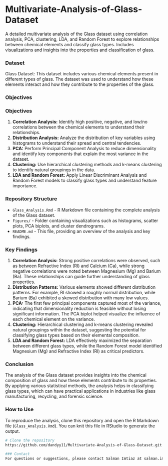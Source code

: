 # Multivariate-Analysis-of-Glass-Dataset
A detailed multivariate analysis of the Glass dataset using correlation analysis, PCA, clustering, LDA, and Random Forest to explore relationships between chemical elements and classify glass types. Includes visualizations and insights into the properties and classification of glass.

### Dataset
Glass Dataset: This dataset includes various chemical elements present in different types of glass. The dataset was used to understand how these elements interact and how they contribute to the properties of the glass.

### Objectives
### Objectives
1. **Correlation Analysis:** Identify high positive, negative, and low/no correlations between the chemical elements to understand their relationships.
2. **Distribution Analysis:** Analyze the distribution of key variables using histograms to understand their spread and central tendencies.
3. **PCA:** Perform Principal Component Analysis to reduce dimensionality and identify key components that explain the most variance in the dataset.
4. **Clustering:** Use hierarchical clustering methods and k-means clustering to identify natural groupings in the data.
5. **LDA and Random Forest:** Apply Linear Discriminant Analysis and Random Forest models to classify glass types and understand feature importance.

### Repository Structure
- `Glass_Analysis.Rmd` - R Markdown file containing the complete analysis of the Glass dataset.
- `Figures/` - Folder containing visualizations such as histograms, scatter plots, PCA biplots, and cluster dendrograms.
- `README.md` - This file, providing an overview of the analysis and key findings.

### Key Findings
1. **Correlation Analysis:** Strong positive correlations were observed, such as between Refractive Index (RI) and Calcium (Ca), while strong negative correlations were noted between Magnesium (Mg) and Barium (Ba). These relationships can guide further understanding of glass properties.
2. **Distribution Patterns:** Various elements showed different distribution patterns. For example, RI showed a roughly normal distribution, while Barium (Ba) exhibited a skewed distribution with many low values.
3. **PCA:** The first few principal components captured most of the variance, indicating that dimensionality reduction is feasible without losing significant information. The PCA biplot helped visualize the influence of each chemical element on the variance.
4. **Clustering:** Hierarchical clustering and k-means clustering revealed natural groupings within the dataset, suggesting the potential for classifying glass types based on their elemental composition.
5. **LDA and Random Forest:** LDA effectively maximized the separation between different glass types, while the Random Forest model identified Magnesium (Mg) and Refractive Index (RI) as critical predictors.

### Conclusion
The analysis of the Glass dataset provides insights into the chemical composition of glass and how these elements contribute to its properties. By applying various statistical methods, the analysis helps in classifying glass types, which can have practical applications in industries like glass manufacturing, recycling, and forensic science.

### How to Use
To reproduce the analysis, clone this repository and open the R Markdown file (`Glass_Analysis.Rmd`). You can knit this file in RStudio to generate the output.
```bash
# Clone the repository
https://github.com/dandyy11/Multivariate-Analysis-of-Glass-Dataset.git

### Contact
For questions or suggestions, please contact Salman Imtiaz at salman.imtiaz414@gmail.com
